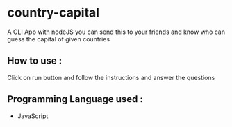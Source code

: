 # country-capital
A CLI App with nodeJS you can send this to your friends and know who can guess the capital of given countries

## How to use : 
Click on run button and follow the instructions and answer the questions

## Programming Language used : 
* JavaScript

